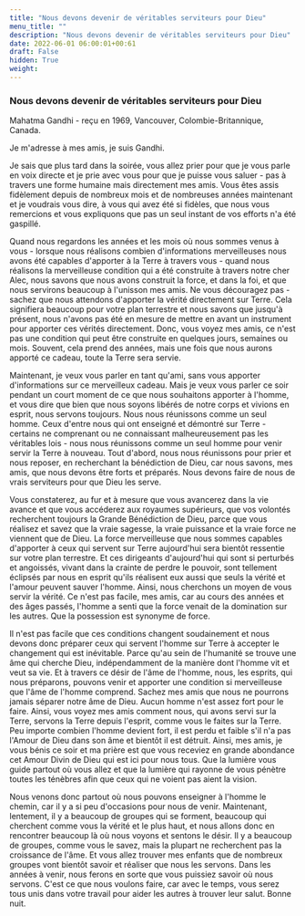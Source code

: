 ```yaml
---
title: "Nous devons devenir de véritables serviteurs pour Dieu"
menu_title: ""
description: "Nous devons devenir de véritables serviteurs pour Dieu"
date: 2022-06-01 06:00:01+00:61
draft: False
hidden: True
weight:
---
```

### Nous devons devenir de véritables serviteurs pour Dieu

Mahatma Gandhi - reçu en 1969, Vancouver, Colombie-Britannique, Canada.

Je m'adresse à mes amis, je suis Gandhi.

Je sais que plus tard dans la soirée, vous allez prier pour que je vous parle en voix directe et je prie avec vous pour que je puisse vous saluer - pas à travers une forme humaine mais directement mes amis. Vous êtes assis fidèlement depuis de nombreux mois et de nombreuses années maintenant et je voudrais vous dire, à vous qui avez été si fidèles, que nous vous remercions et vous expliquons que pas un seul instant de vos efforts n'a été gaspillé.

Quand nous regardons les années et les mois où nous sommes venus à vous - lorsque nous réalisons combien d'informations merveilleuses nous avons été capables d'apporter à la Terre à travers vous - quand nous réalisons la merveilleuse condition qui a été construite à travers notre cher Alec, nous savons que nous avons construit la force, et dans la foi, et que nous servirons beaucoup à l'unisson mes amis. Ne vous découragez pas - sachez que nous attendons d'apporter la vérité directement sur Terre. Cela signifiera beaucoup pour votre plan terrestre et nous savons que jusqu'à présent, nous n'avons pas été en mesure de mettre en avant un instrument pour apporter ces vérités directement. Donc, vous voyez mes amis, ce n'est pas une condition qui peut être construite en quelques jours, semaines ou mois. Souvent, cela prend des années, mais une fois que nous aurons apporté ce cadeau, toute la Terre sera servie.

Maintenant, je veux vous parler en tant qu'ami, sans vous apporter d'informations sur ce merveilleux cadeau. Mais je veux vous parler ce soir pendant un court moment de ce que nous souhaitons apporter à l'homme, et vous dire que bien que nous soyons libérés de notre corps et vivions en esprit, nous servons toujours. Nous nous réunissons comme un seul homme. Ceux d'entre nous qui ont enseigné et démontré sur Terre - certains ne comprenant ou ne connaissant malheureusement pas les véritables lois - nous nous réunissons comme un seul homme pour venir servir la Terre à nouveau. Tout d'abord, nous nous réunissons pour prier et nous reposer, en recherchant la bénédiction de Dieu, car nous savons, mes amis, que nous devons être forts et préparés. Nous devons faire de nous de vrais serviteurs pour que Dieu les serve.

Vous constaterez, au fur et à mesure que vous avancerez dans la vie avance et que vous accéderez aux royaumes supérieurs, que vos volontés recherchent toujours la Grande Bénédiction de Dieu, parce que vous réalisez et savez que la vraie sagesse, la vraie puissance et la vraie force ne viennent que de Dieu. La force merveilleuse que nous sommes capables d'apporter à ceux qui servent sur Terre aujourd'hui sera bientôt ressentie sur votre plan terrestre. Et ces dirigeants d'aujourd'hui qui sont si perturbés et angoissés, vivant dans la crainte de perdre le pouvoir, sont tellement éclipsés par nous en esprit qu'ils réalisent eux aussi que seuls la vérité et l'amour peuvent sauver l'homme. Ainsi, nous cherchons un moyen de vous servir la vérité. Ce n'est pas facile, mes amis, car au cours des années et des âges passés, l'homme a senti que la force venait de la domination sur les autres. Que la possession est synonyme de force. 

Il n'est pas facile que ces conditions changent soudainement et nous devons donc préparer ceux qui servent l'homme sur Terre à accepter le changement qui est inévitable. Parce qu'au sein de l'humanité se trouve une âme qui cherche Dieu, indépendamment de la manière dont l'homme vit et veut sa vie. Et à travers ce désir de l'âme de l'homme, nous, les esprits, qui nous préparons, pouvons venir et apporter une condition si merveilleuse que l'âme de l'homme comprend. Sachez mes amis que nous ne pourrons jamais séparer notre âme de Dieu. Aucun homme n'est assez fort pour le faire. Ainsi, vous voyez mes amis comment nous, qui avons servi sur la Terre, servons la Terre depuis l'esprit, comme vous le faites sur la Terre. Peu importe combien l'homme devient fort, il est perdu et faible s'il n'a pas l'Amour de Dieu dans son âme et bientôt il est détruit. Ainsi, mes amis, je vous bénis ce soir et ma prière est que vous receviez en grande abondance cet Amour Divin de Dieu qui est ici pour nous tous. Que la lumière vous guide partout où vous allez et que la lumière qui rayonne de vous pénètre toutes les ténèbres afin que ceux qui ne voient pas aient la vision.

Nous venons donc partout où nous pouvons enseigner à l'homme le chemin, car il y a si peu d'occasions pour nous de venir. Maintenant, lentement, il y a beaucoup de groupes qui se forment, beaucoup qui cherchent comme vous la vérité et le plus haut, et nous allons donc en rencontrer beaucoup là où nous voyons et sentons le désir. Il y a beaucoup de groupes, comme vous le savez, mais la plupart ne recherchent pas la croissance de l'âme. Et vous allez trouver mes enfants que de nombreux groupes vont bientôt savoir et réaliser que nous les servons. Dans les années à venir, nous ferons en sorte que vous puissiez savoir où nous servons. C'est ce que nous voulons faire, car avec le temps, vous serez tous unis dans votre travail pour aider les autres à trouver leur salut. Bonne nuit.
